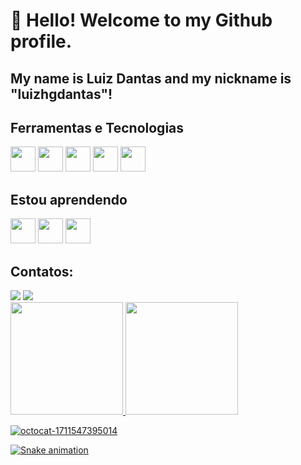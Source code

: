 # 👋 Hello! Welcome to my Github profile.
## My name is Luiz Dantas and my nickname is "luizhgdantas"!

## Ferramentas e Tecnologias
<div>
<img src="https://cdn.jsdelivr.net/gh/devicons/devicon@latest/icons/cplusplus/cplusplus-original.svg" width="40" height="40"/>
<img src="https://cdn.jsdelivr.net/gh/devicons/devicon@latest/icons/javascript/javascript-original.svg" width="40" height="40"/>
<img src="https://cdn.jsdelivr.net/gh/devicons/devicon@latest/icons/css3/css3-original.svg" width="40" height="40"/>
<img src="https://cdn.jsdelivr.net/gh/devicons/devicon@latest/icons/html5/html5-original.svg" width="40" height="40"/>
<img src="https://cdn.jsdelivr.net/gh/devicons/devicon@latest/icons/vscode/vscode-original.svg" width="40" height="40"/>
</div>

## Estou aprendendo

<div>
<img src="https://cdn.jsdelivr.net/gh/devicons/devicon@latest/icons/postgresql/postgresql-original.svg" width="40" height="40"/>
<img src="https://cdn.jsdelivr.net/gh/devicons/devicon@latest/icons/python/python-original.svg" width="40" height="40"/>
<img src="https://cdn.jsdelivr.net/gh/devicons/devicon@latest/icons/react/react-original.svg" width="40" height="40"/>
</div>

## Contatos:

<div>
<a href="https://www.instagram.com/luizhgdantas" target="_blank"><img loading="lazy" src="https://img.shields.io/badge/-Instagram-%23E4405F?style=for-the-badge&logo=instagram&logoColor=white" target="_blank"></a>
<a href="https://www.linkedin.com/in/luizhgdantas/" target="_blank"><img loading="lazy" src="https://img.shields.io/badge/-LinkedIn-%230077B5?style=for-the-badge&logo=linkedin&logoColor=white" target="_blank"></a>  
</div>

<div>
<a href="https://github.com/luizhgdantas">
<img loading="lazy" height="180em" src="https://github-readme-stats.vercel.app/api/top-langs/?luizhgdantas&layout=compact&langs_count=7&theme=dracula"/>
<img loading="lazy" height="180em" src="https://github-readme-stats.vercel.app/api?luizhgdantas&show_icons=true&theme=dracula&include_all_commits=true&count_private=true"/>
</div>

![octocat-1711547395014](https://github.com/luizhgdantas/luizhgdantas/assets/124115517/b90536c5-acbe-4b38-a039-9092a8623207)

![Snake animation](https://github.com/luizhgdantas/luizhgdantas/blob/output/github-contribution-grid-snake.svg)
